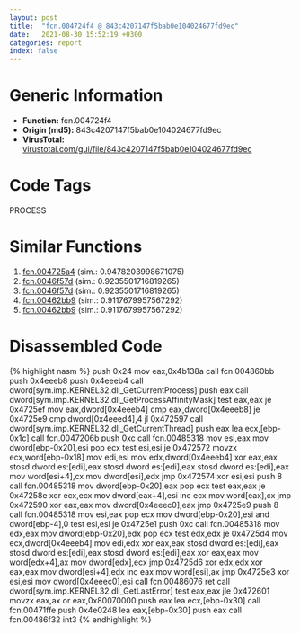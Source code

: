 ```yaml
---
layout: post
title:  "fcn.004724f4 @ 843c4207147f5bab0e104024677fd9ec"
date:   2021-08-30 15:52:19 +0300
categories: report
index: false
---
```


# Generic Information
- **Function:** fcn.004724f4
- **Origin (md5):** 843c4207147f5bab0e104024677fd9ec
- **VirusTotal:** [virustotal.com/gui/file/843c4207147f5bab0e104024677fd9ec][virustotal_ref]

# Code Tags
<span class="tag" id="PROCESS">PROCESS</span>


# Similar Functions

1. [fcn.004725a4][similar_1_ref] (sim.: 0.9478203998671075)
2. [fcn.0046f57d][similar_2_ref] (sim.: 0.9235501716819265)
3. [fcn.0046f57d][similar_3_ref] (sim.: 0.9235501716819265)
4. [fcn.00462bb9][similar_4_ref] (sim.: 0.9117679957567292)
5. [fcn.00462bb9][similar_5_ref] (sim.: 0.9117679957567292)


# Disassembled Code

{% highlight nasm %}
push 0x24
mov eax,0x4b138a
call fcn.004860bb
push 0x4eeeb8
push 0x4eeeb4
call dword[sym.imp.KERNEL32.dll_GetCurrentProcess]
push eax
call dword[sym.imp.KERNEL32.dll_GetProcessAffinityMask]
test eax,eax
je 0x4725ef
mov eax,dword[0x4eeeb4]
cmp eax,dword[0x4eeeb8]
je 0x4725e9
cmp dword[0x4eeed4],4
jl 0x472597
call dword[sym.imp.KERNEL32.dll_GetCurrentThread]
push eax
lea ecx,[ebp-0x1c]
call fcn.0047206b
push 0xc
call fcn.00485318
mov esi,eax
mov dword[ebp-0x20],esi
pop ecx
test esi,esi
je 0x472572
movzx ecx,word[ebp-0x18]
mov edi,esi
mov edx,dword[0x4eeeb4]
xor eax,eax
stosd dword es:[edi],eax
stosd dword es:[edi],eax
stosd dword es:[edi],eax
mov word[esi+4],cx
mov dword[esi],edx
jmp 0x472574
xor esi,esi
push 8
call fcn.00485318
mov dword[ebp-0x20],eax
pop ecx
test eax,eax
je 0x47258e
xor ecx,ecx
mov dword[eax+4],esi
inc ecx
mov word[eax],cx
jmp 0x472590
xor eax,eax
mov dword[0x4eeec0],eax
jmp 0x4725e9
push 8
call fcn.00485318
mov esi,eax
pop ecx
mov dword[ebp-0x20],esi
and dword[ebp-4],0
test esi,esi
je 0x4725e1
push 0xc
call fcn.00485318
mov edx,eax
mov dword[ebp-0x20],edx
pop ecx
test edx,edx
je 0x4725d4
mov ecx,dword[0x4eeeb4]
mov edi,edx
xor eax,eax
stosd dword es:[edi],eax
stosd dword es:[edi],eax
stosd dword es:[edi],eax
xor eax,eax
mov word[edx+4],ax
mov dword[edx],ecx
jmp 0x4725d6
xor edx,edx
xor eax,eax
mov dword[esi+4],edx
inc eax
mov word[esi],ax
jmp 0x4725e3
xor esi,esi
mov dword[0x4eeec0],esi
call fcn.00486076
ret 
call dword[sym.imp.KERNEL32.dll_GetLastError]
test eax,eax
jle 0x472601
movzx eax,ax
or eax,0x80070000
push eax
lea ecx,[ebp-0x30]
call fcn.00471ffe
push 0x4e0248
lea eax,[ebp-0x30]
push eax
call fcn.00486f32
int3 
{% endhighlight %}


[similar_1_ref]: /report/fcn.004725a4@ba63c5f75a2177720b184529dbf918cf
[similar_2_ref]: /report/fcn.0046f57d@9b5524245506621a9773176393787e61
[similar_3_ref]: /report/fcn.0046f57d@27ac6b5c7fa1ad11790cdc733c25a701
[similar_4_ref]: /report/fcn.00462bb9@53687e619dcac7d709f306d061d8daeb
[similar_5_ref]: /report/fcn.00462bb9@ba5ec83721de3ca10b3c9583f3b2c6a1
[virustotal_ref]: https://www.virustotal.com/gui/file/843c4207147f5bab0e104024677fd9ec